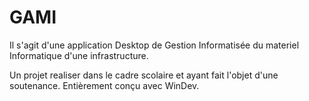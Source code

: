 # GAMI

Il s'agit d'une application Desktop de Gestion Informatisée du materiel Informatique d'une infrastructure.

Un projet realiser dans le cadre scolaire et ayant fait l'objet d'une soutenance. Entièrement conçu avec WinDev.

